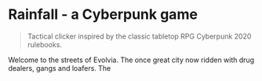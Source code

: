 
# Rainfall - a Cyberpunk game

> Tactical clicker inspired by the classic tabletop RPG Cyberpunk 2020 rulebooks.

Welcome to the streets of Evolvia. The once great city now ridden
 with drug dealers, gangs and loafers. The 

